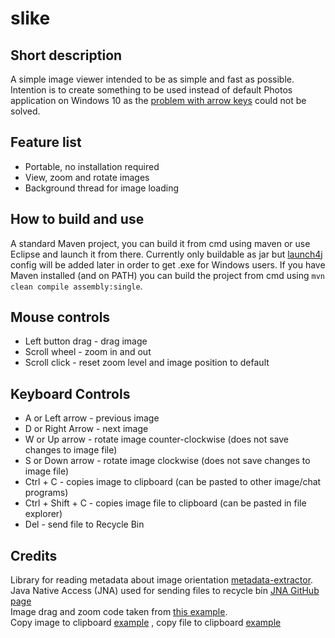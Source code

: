 # slike
## Short description
A simple image viewer intended to be as simple and fast as possible.
Intention is to create something to be used instead of default Photos application on Windows 10 as the [problem with arrow keys](https://answers.microsoft.com/en-us/windows/forum/all/windows-10-photos-app-why-cant-i-use-my-arrow-keys/790e786d-b701-48ef-93c5-23d204b4fba4) could not be solved.

## Feature list
* Portable, no installation required
* View, zoom and rotate images
* Background thread for image loading

## How to build and use
A standard Maven project, you can build it from cmd using maven or use Eclipse and launch it from there. Currently only buildable as jar but [launch4j](http://launch4j.sourceforge.net/docs.html) config will be added later in order to get .exe for Windows users. If you have Maven installed (and on PATH) you can build the project from cmd using `mvn clean compile assembly:single`.

## Mouse controls
* Left button drag - drag image
* Scroll wheel - zoom in and out
* Scroll click - reset zoom level and image position to default

## Keyboard Controls
* A or Left arrow - previous image
* D or Right Arrow - next image
* W or Up arrow - rotate image counter-clockwise (does not save changes to image file)
* S or Down arrow - rotate image clockwise (does not save changes to image file)
* Ctrl + C - copies image to clipboard (can be pasted to other image/chat programs)
* Ctrl + Shift + C - copies image file to clipboard (can be pasted in file explorer)
* Del - send file to Recycle Bin

## Credits
Library for reading metadata about image orientation [metadata-extractor](https://github.com/drewnoakes/metadata-extractor).<br/>
Java Native Access (JNA) used for sending files to recycle bin [JNA GitHub page](https://github.com/java-native-access/jna)<br/>
Image drag and zoom code taken from [this example](https://stackoverflow.com/questions/58021358/java-how-to-do-image-manipulation-pan-zoom-flip-and-rotate).<br/>
Copy image to clipboard [example](https://stackoverflow.com/questions/4552045/copy-bufferedimage-to-clipboard) , copy file to clipboard [example](https://stackoverflow.com/questions/31798646/can-java-system-clipboard-copy-a-file)<br/>
